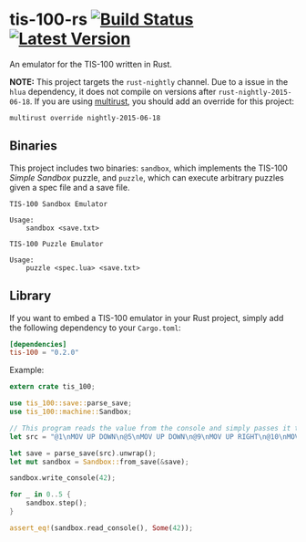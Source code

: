 # tis-100-rs [![Build Status](https://travis-ci.org/rcolinray/tis-100-rs.svg?branch=master)](https://travis-ci.org/rcolinray/tis-100-rs) [![Latest Version](https://img.shields.io/crates/v/tis-100.svg)](https://crates.io/crates/tis-100)

An emulator for the TIS-100 written in Rust.

**NOTE:** This project targets the `rust-nightly` channel. Due to a issue in the `hlua` dependency, it does not compile on versions after `rust-nightly-2015-06-18`.
If you are using [multirust](https://github.com/brson/multirust), you should add an override for this project:

```
multirust override nightly-2015-06-18
```

## Binaries

This project includes two binaries: `sandbox`, which implements the TIS-100 *Simple Sandbox* puzzle,
and `puzzle`, which can execute arbitrary puzzles given a spec file and a save file.

```
TIS-100 Sandbox Emulator

Usage:
    sandbox <save.txt>
```

```
TIS-100 Puzzle Emulator

Usage:
    puzzle <spec.lua> <save.txt>
```

## Library

If you want to embed a TIS-100 emulator in your Rust project, simply add the following dependency to your `Cargo.toml`:

```toml
[dependencies]
tis-100 = "0.2.0"
```

Example:

```rust
extern crate tis_100;

use tis_100::save::parse_save;
use tis_100::machine::Sandbox;

// This program reads the value from the console and simply passes it to the console output.
let src = "@1\nMOV UP DOWN\n@5\nMOV UP DOWN\n@9\nMOV UP RIGHT\n@10\nMOV LEFT DOWN\n";

let save = parse_save(src).unwrap();
let mut sandbox = Sandbox::from_save(&save);

sandbox.write_console(42);

for _ in 0..5 {
    sandbox.step();
}

assert_eq!(sandbox.read_console(), Some(42));
```
